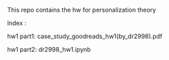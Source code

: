 This repo contains the hw for personalization theory 

Index :

hw1 part1: case_study_goodreads_hw1(by_dr2998).pdf

hw1 part2: dr2998_hw1.ipynb
